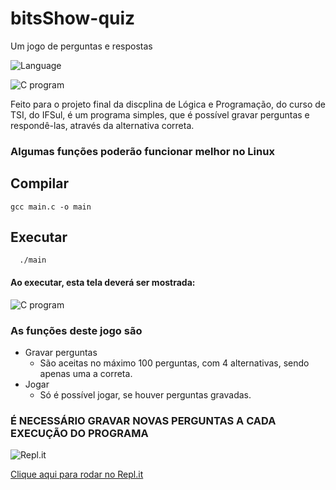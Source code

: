 # bitsShow-quiz
Um jogo de perguntas e respostas


![Language](https://img.shields.io/badge/Language-C-blue?style=for-the-badge&logo=appveyor)




<img src="https://cdn.hswstatic.com/gif/c-program.jpg" alt="C program">

Feito para o projeto final da discplina de Lógica e Programação, do curso de TSI, do IFSul, é um programa simples, que é possível gravar perguntas e respondê-las, através da alternativa correta.


### Algumas funções poderão funcionar melhor no Linux

## Compilar
```
gcc main.c -o main
```
## Executar
```
  ./main
```


#### Ao executar, esta tela deverá ser mostrada:
<img src="https://imgur.com/jJEskyyl.png" alt="C program"/>


### As funções deste jogo são
* Gravar perguntas
  * São aceitas no máximo 100 perguntas, com 4 alternativas, sendo apenas uma a correta.
* Jogar
  * Só é possível jogar, se houver perguntas gravadas.
  
### É NECESSÁRIO GRAVAR NOVAS PERGUNTAS A CADA EXECUÇÃO DO PROGRAMA
![Repl.it](https://img.shields.io/badge/Repl.it-%230D101E.svg?style=for-the-badge&logo=replit&logoColor=white)

[Clique aqui para rodar no Repl.it](https://replit.com/@YuriXavier/bitsShow/)
